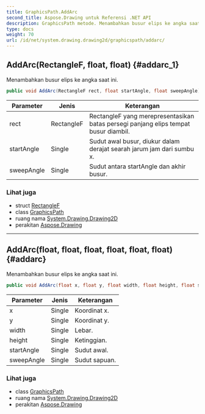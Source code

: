 ```yaml
---
title: GraphicsPath.AddArc
second_title: Aspose.Drawing untuk Referensi .NET API
description: GraphicsPath metode. Menambahkan busur elips ke angka saat ini.
type: docs
weight: 70
url: /id/net/system.drawing.drawing2d/graphicspath/addarc/
---
```

## AddArc(RectangleF, float, float) {#addarc_1}

Menambahkan busur elips ke angka saat ini.

```csharp
public void AddArc(RectangleF rect, float startAngle, float sweepAngle)
```

| Parameter | Jenis | Keterangan |
| --- | --- | --- |
| rect | RectangleF | RectangleF yang merepresentasikan batas persegi panjang elips tempat busur diambil. |
| startAngle | Single | Sudut awal busur, diukur dalam derajat searah jarum jam dari sumbu x. |
| sweepAngle | Single | Sudut antara startAngle dan akhir busur. |

### Lihat juga

* struct [RectangleF](../../../system.drawing/rectanglef/)
* class [GraphicsPath](../)
* ruang nama [System.Drawing.Drawing2D](../../graphicspath/)
* perakitan [Aspose.Drawing](../../../)

---

## AddArc(float, float, float, float, float, float) {#addarc}

Menambahkan busur elips ke angka saat ini.

```csharp
public void AddArc(float x, float y, float width, float height, float startAngle, float sweepAngle)
```

| Parameter | Jenis | Keterangan |
| --- | --- | --- |
| x | Single | Koordinat x. |
| y | Single | Koordinat y. |
| width | Single | Lebar. |
| height | Single | Ketinggian. |
| startAngle | Single | Sudut awal. |
| sweepAngle | Single | Sudut sapuan. |

### Lihat juga

* class [GraphicsPath](../)
* ruang nama [System.Drawing.Drawing2D](../../graphicspath/)
* perakitan [Aspose.Drawing](../../../)


